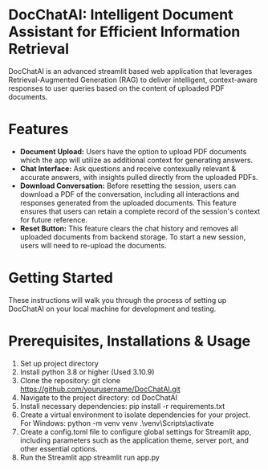 # DocChatAI: Intelligent Document Assistant for Efficient Information Retrieval


DocChatAI is an advanced streamlit based web application that leverages Retrieval-Augmented Generation (RAG) to deliver intelligent, context-aware responses to user queries based on the content of uploaded PDF documents.

# Features

- **Document Upload:** Users have the option to upload PDF documents which the app will utilize as additional context for generating answers.
- **Chat Interface:** Ask questions and receive contexually relevant & accurate answers, with insights pulled directly from the uploaded PDFs.
- **Download Conversation:** Before resetting the session, users can download a PDF of the conversation, including all interactions and responses generated from the uploaded documents. This feature ensures that users can retain a complete record of the session's context for future reference.
- **Reset Button:** This feature clears the chat history and removes all uploaded documents from backend storage. To start a new session, users will need to re-upload the documents.

# Getting Started
These instructions will walk you through the process of setting up DocChatAI on your local machine for development and testing.

# Prerequisites, Installations & Usage
1. Set up project directory
2. Install python 3.8 or higher (Used 3.10.9)
3. Clone the repository:
   git clone https://github.com/yourusername/DocChatAI.git
4. Navigate to the project directory:
   cd DocChatAI
5. Install necessary dependencies:
   pip install -r requirements.txt
6. Create a virtual environment to isolate dependencies for your project. For Windows:
   python -m venv venv
   .\venv\Scripts\activate
7. Create a config.toml file to configure global settings for Streamlit app, including parameters such as the application theme, server port, and other essential options.
8. Run the Streamlit app
   streamlit run app.py


